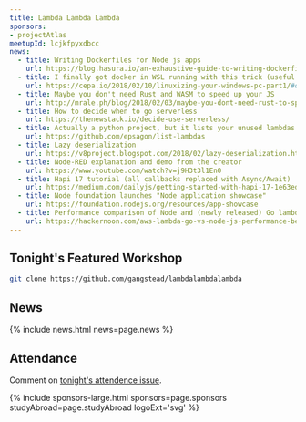 ```yaml
---
title: Lambda Lambda Lambda
sponsors:
- projectAtlas
meetupId: lcjkfpyxdbcc
news:
  - title: Writing Dockerfiles for Node js apps
    url: https://blog.hasura.io/an-exhaustive-guide-to-writing-dockerfiles-for-node-js-web-apps-bbee6bd2f3c4
  - title: I finally got docker in WSL running with this trick (useful for doing the workshoppers)
    url: https://cepa.io/2018/02/10/linuxizing-your-windows-pc-part1/#docker
  - title: Maybe you don't need Rust and WASM to speed up your JS
    url: http://mrale.ph/blog/2018/02/03/maybe-you-dont-need-rust-to-speed-up-your-js.html
  - title: How to decide when to go serverless
    url: https://thenewstack.io/decide-use-serverless/
  - title: Actually a python project, but it lists your unused lambdas
    url: https://github.com/epsagon/list-lambdas
  - title: Lazy deserialization
    url: https://v8project.blogspot.com/2018/02/lazy-deserialization.html
  - title: Node-RED explanation and demo from the creator
    url: https://www.youtube.com/watch?v=j9H3t3l1En0
  - title: Hapi 17 tutorial (all callbacks replaced with Async/Await)
    url: https://medium.com/dailyjs/getting-started-with-hapi-17-1e63ed625b2c
  - title: Node foundation launches "Node application showcase"
    url: https://foundation.nodejs.org/resources/app-showcase
  - title: Performance comparison of Node and (newly released) Go lambda functions (almost identical)
    url: https://hackernoon.com/aws-lambda-go-vs-node-js-performance-benchmark-1c8898341982
---
```


## Tonight's Featured Workshop

```bash
git clone https://github.com/gangstead/lambdalambdalambda
```

## News

{% include news.html news=page.news %}

## Attendance

Comment on [tonight's attendence issue](https://github.com/nodeschool/dallas/issues/123).

{% include sponsors-large.html sponsors=page.sponsors studyAbroad=page.studyAbroad logoExt='svg' %}
